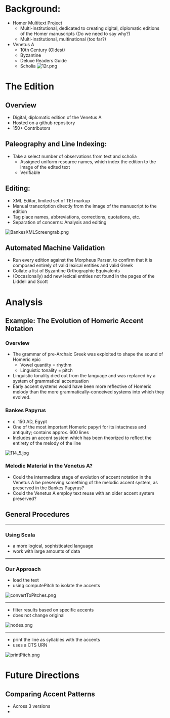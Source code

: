 # Background:
- Homer Multitext Project
	- Multi-institutional, dedicated to creating digital, diplomatic editions of the Homer manuscripts (Do we need to say why?)
	- Multi-institutional, multinational (too far?)
- Venetus A
	- 10th Century (Oldest)
	- Byzantine
	- Deluxe Readers Guide
	- Scholia
![12r.png](https://raw.githubusercontent.com/hmteditors/hmt-22/master/keystone/12r.png)

# The Edition

## Overview
- Digital, diplomatic edition of the Venetus A
- Hosted on a github repository
- 150+ Contributors
	
## Paleography and Line Indexing: 
- Take a select number of observations from text and scholia
	- Assigned uniform resource names, which index the edition to the image of the edited text
	- Verifiable
	
## Editing:
- XML Editor, limited set of TEI markup	
- Manual transcription directly from the image of the manuscript to the edition	
- Tag place names, abbreviations, corrections, quotations, etc.
- Separation of concerns: Analysis and editing

![BankesXMLScreengrab.png](https://raw.github.com/hmteditors/hmt-22/master/keystone/BankesXMLScreengrab.png)
	
## Automated Machine Validation
- Run every edition against the Morpheus Parser, to confirm that it is composed entirely of valid lexical entities and 	valid Greek 
- Collate a list of Byzantine Orthographic Equivalents
- (Occasionally) add new lexical entities not found in the pages of the Liddell and Scott


# Analysis

## Example: The Evolution of Homeric Accent Notation
### Overview
- The grammar of pre-Archaic Greek was exploited to shape the sound of Homeric epic
	- Vowel quantity = rhythm
	- Linguistic tonality = pitch
- Linguistic tonality died out from the language and was replaced by a system of grammatical accentuation
- Early accent systems would have been more reflective of Homeric melody than the more grammatically-conceived systems into which they evolved.
### Bankes Papyrus
- c. 150 AD, Egypt
- One of the most important Homeric papyri for its intactness and antiquity; contains approx. 600 lines
- Includes an accent system which has been theorized to reflect the entirety of the melody of the line

![114_5.jpg](https://raw.github.com/hmteditors/hmt-22/master/keystone/114_5.jpg)

### Melodic Material in the Venetus A?
- Could the intermediate stage of evolution of accent notation in the Venetus A be preserving something of the melodic accent system, as preserved in the Bankes Papyrus?
- Could the Venetus A employ text reuse with an older accent system preserved?

## General Procedures

---

### Using Scala
- a more logical, sophisticated language 
- work with large amounts of data

---

### Our Approach	
- load the text
- using computePitch to isolate the accents

![convertToPitches.png](https://raw.githubusercontent.com/hmteditors/hmt-22/master/keystone/convertToPitches.png)

---

- filter results based on specific accents
- does not change original

![nodes.png](https://raw.githubusercontent.com/hmteditors/hmt-22/master/keystone/nodes.png)

---

- print the line as syllables with the accents
- uses a CTS URN

![printPitch.png](https://raw.githubusercontent.com/hmteditors/hmt-22/master/keystone/printPitch.png)


# Future Directions
## Comparing Accent Patterns
- Across 3 versions
- 
